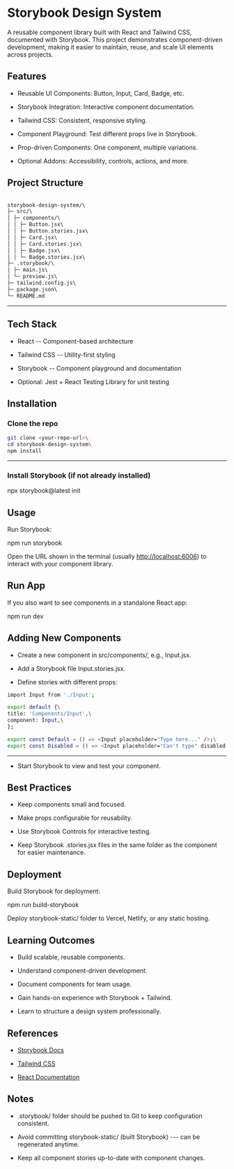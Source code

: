 # Storybook Design System

A reusable component library built with React and Tailwind CSS, documented with Storybook. This project demonstrates component-driven development, making it easier to maintain, reuse, and scale UI elements across projects.

## Features

- Reusable UI Components: Button, Input, Card, Badge, etc.

- Storybook Integration: Interactive component documentation.

- Tailwind CSS: Consistent, responsive styling.

- Component Playground: Test different props live in Storybook.

- Prop-driven Components: One component, multiple variations.

- Optional Addons: Accessibility, controls, actions, and more.

## Project Structure

```txt

storybook-design-system/\
├─ src/\
│ ├─ components/\
│ │ ├─ Button.jsx\
│ │ ├─ Button.stories.jsx\
│ │ ├─ Card.jsx\
│ │ ├─ Card.stories.jsx\
│ │ ├─ Badge.jsx\
│ │ └─ Badge.stories.jsx\
├─ .storybook/\
│ ├─ main.js\
│ └─ preview.js\
├─ tailwind.config.js\
├─ package.json\
└─ README.md

```

---

## Tech Stack

- React -- Component-based architecture

- Tailwind CSS -- Utility-first styling

- Storybook -- Component playground and documentation

- Optional: Jest + React Testing Library for unit testing

## Installation

### Clone the repo

```bash
git clone <your-repo-url>\
cd storybook-design-system\
npm install
```

---

### Install Storybook (if not already installed)

npx storybook@latest init

## Usage

Run Storybook:

npm run storybook

Open the URL shown in the terminal (usually <http://localhost:6006>) to interact with your component library.

## Run App

If you also want to see components in a standalone React app:

npm run dev

## Adding New Components

- Create a new component in src/components/, e.g., Input.jsx.

- Add a Storybook file Input.stories.jsx.

- Define stories with different props:

```bash
import Input from './Input';

export default {\
title: 'Components/Input',\
component: Input,\
};

export const Default = () => <Input placeholder="Type here..." />;\
export const Disabled = () => <Input placeholder="Can't type" disabled />;
```

---

- Start Storybook to view and test your component.

## Best Practices

- Keep components small and focused.

- Make props configurable for reusability.

- Use Storybook Controls for interactive testing.

- Keep Storybook .stories.jsx files in the same folder as the component for easier maintenance.

## Deployment

Build Storybook for deployment:

npm run build-storybook

Deploy storybook-static/ folder to Vercel, Netlify, or any static hosting.

## Learning Outcomes

- Build scalable, reusable components.

- Understand component-driven development.

- Document components for team usage.

- Gain hands-on experience with Storybook + Tailwind.

- Learn to structure a design system professionally.

## References

- [Storybook Docs](https://storybook.js.org/docs/react/get-started/introduction)

- [Tailwind CSS](https://tailwindcss.com/)

- [React Documentation](https://reactjs.org/docs/getting-started.html)

## Notes

- .storybook/ folder should be pushed to Git to keep configuration consistent.

- Avoid committing storybook-static/ (built Storybook) --- can be regenerated anytime.

- Keep all component stories up-to-date with component changes.
